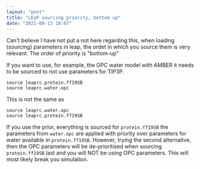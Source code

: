 ```yaml
---
layout: "post"
title: "LEaP sourcing priority, bottom up"
date: "2021-08-13 10:07"
---
```

Can't believe I have not put a not here regarding this, when loading (sourcing) parameters in leap, the ordet in which you source them is very relevant. The order of priority is "bottom-up"

If you want to use, for example, the OPC water model with AMBER it needs to be sourced to not use parameters for TIP3P.

```
source leaprc.protein.ff19SB
source leaprc.water.opc
```

This is not the same as

```
source leaprc.water.opc
source leaprc.protein.ff19SB
```

If you use the prior, everything is sourced for `protein.ff19SB` the parameters from `water.opc` are applied with priority over parameters for water available in `protein.ff19SB`. However, trying the second alternative, then the OPC parameters will be de-prioritised when sourcing `protein.ff19SB` last and you will NOT be using OPC parameters. This will most likely break you simulation.
